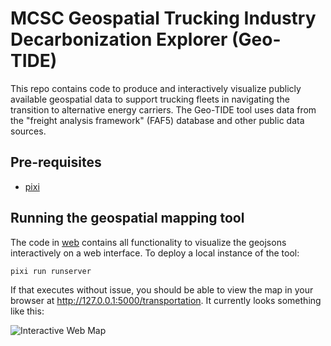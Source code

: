 # MCSC Geospatial Trucking Industry Decarbonization Explorer (Geo-TIDE)

This repo contains code to produce and interactively visualize publicly available geospatial data to support trucking fleets in navigating the transition to alternative energy carriers. The Geo-TIDE tool uses data from the "freight analysis framework" (FAF5) database and other public data sources.

## Pre-requisites
* [pixi](https://pixi.sh/latest/)

## Running the geospatial mapping tool

The code in [web](./web) contains all functionality to visualize the geojsons interactively on a web interface. To deploy a local instance of the tool:

```bash 
pixi run runserver
```

If that executes without issue, you should be able to view the map in your browser at http://127.0.0.1:5000/transportation. It currently looks something like this:

![Interactive Web Map](./images/web_map.png)


